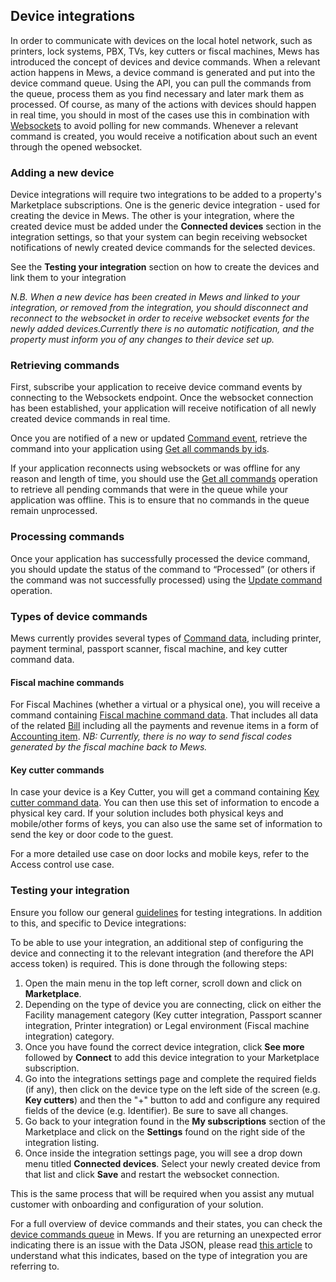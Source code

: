 ## Device integrations

In order to communicate with devices on the local hotel network, such as printers, lock systems, PBX, TVs, key cutters or fiscal machines, Mews has introduced the concept of devices and device commands. When a relevant action happens in Mews, a device command is generated and put into the device command queue. Using the API, you can pull the commands from the queue, process them as you find necessary and later mark them as processed. Of course, as many of the actions with devices should happen in real time, you should in most of the cases use this in combination with [Websockets](../websockets.md) to avoid polling for new commands. Whenever a relevant command is created, you would receive a notification about such an event through the opened websocket.

### Adding a new device 

Device integrations will require two integrations to be added to a property's Marketplace subscriptions. One is the generic device integration - used for creating the device in Mews. The other is your integration, where the created device must be added under the **Connected devices** section in the integration settings, so that your system can begin receiving websocket notifications of newly created device commands for the selected devices. 

See the **Testing your integration** section on how to create the devices and link them to your integration

*N.B. When a new device has been created in Mews and linked to your integration, or removed from the integration, you should disconnect and reconnect to the websocket in order to receive websocket events for the newly added devices.Currently there is no automatic notification, and the property must inform you of any changes to their device set up.* 

### Retrieving commands 

First, subscribe your application to receive device command events by connecting to the Websockets endpoint. Once the websocket connection has been established, your application will receive notification of all newly created device commands in real time.  

Once you are notified of a new or updated [Command event](../websockets.md#command-event), retrieve the command into your application using [Get all commands by ids](../operations/integrations.md#get-all-commands-by-ids). 

If your application reconnects using websockets or was offline for any reason and length of time, you should use the [Get all commands](../operations/integrations.md#get-all-commands) operation to retrieve all pending commands that were in the queue while your application was offline. This is to ensure that no commands in the queue remain unprocessed.  

### Processing commands 

Once your application has successfully processed the device command, you should update the status of the command to “Processed” (or others if the command was not successfully processed) using the [Update command](../operations/integrations.md#update-command) operation. 

### Types of device commands

Mews currently provides several types of [Command data](../operations/integrations.md#command-data), including printer, payment terminal, passport scanner, fiscal machine, and key cutter command data.

#### Fiscal machine commands

For Fiscal Machines (whether a virtual or a physical one), you will receive a command containing [Fiscal machine command data](../operations/integrations.md#fiscal-machine-command-data). That includes all data of the related [Bill](../operations/finance.md#bill) including all the payments and revenue items in a form of [Accounting item](../operations/finance.md#accounting-item). 
*NB: Currently, there is no way to send fiscal codes generated by the fiscal machine back to Mews.*

#### Key cutter commands

In case your device is a Key Cutter, you will get a command containing [Key cutter command data](../operations/integrations.md#key-cutter-command-data). You can then use this set of information to encode a physical key card. If your solution includes both physical keys and mobile/other forms of keys, you can also use the same set of information to send the key or door code to the guest.  

For a more detailed use case on door locks and mobile keys, refer to the Access control use case.

### Testing your integration

Ensure you follow our general [guidelines](../guidelines) for testing integrations. In addition to this, and specific to Device integrations:

To be able to use your integration, an additional step of configuring the device and connecting it to the relevant integration (and therefore the API access token) is required. This is done through the following steps:

1. Open the main menu in the top left corner, scroll down and click on **Marketplace**.
2. Depending on the type of device you are connecting, click on either the Facility management category (Key cutter integration, Passport scanner integration, Printer integration) or Legal environment (Fiscal machine integration) category.
3. Once you have found the correct device integration, click **See more** followed by **Connect** to add this device integration to your Marketplace subscription.
4. Go into the integrations settings page and complete the required fields (if any), then click on the device type on the left side of the screen (e.g. **Key cutters**) and then the "+" button to add and configure any required fields of the device (e.g. Identifier). Be sure to save all changes. 
5. Go back to your integration found in the **My subscriptions** section of the Marketplace and click on the **Settings** found on the right side of the integration listing.
6. Once inside the integration settings page, you will see a drop down menu titled **Connected devices**. Select your newly created device from that list and click **Save** and restart the websocket connection.

This is the same process that will be required when you assist any mutual customer with onboarding and configuration of your solution.

For a full overview of device commands and their states, you can check the [device commands queue](https://help.mews.com/s/article/device-commands-queue?language=en_US) in Mews. If you are returning an unexpected error indicating there is an issue with the Data JSON, please read [this article](https://help.mews.com/s/article/data-json-incorrect-or-unsupported-device?language=en_US) to understand what this indicates, based on the type of integration you are referring to.
